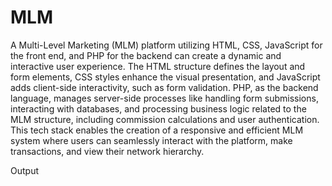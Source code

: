 # MLM

A Multi-Level Marketing (MLM) platform utilizing HTML, CSS, JavaScript for the front end, and PHP for the backend can create a dynamic and interactive user experience. The HTML structure defines the layout and form elements, CSS styles enhance the visual presentation, and JavaScript adds client-side interactivity, such as form validation. PHP, as the backend language, manages server-side processes like handling form submissions, interacting with databases, and processing business logic related to the MLM structure, including commission calculations and user authentication. This tech stack enables the creation of a responsive and efficient MLM system where users can seamlessly interact with the platform, make transactions, and view their network hierarchy.

Output
